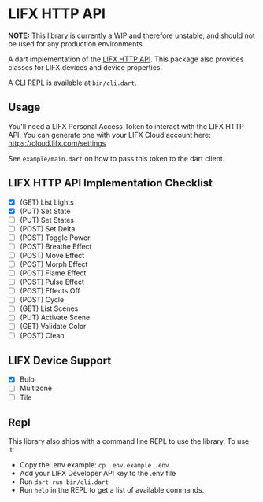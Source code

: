 # LIFX HTTP API

**NOTE:** This library is currently a WIP and therefore unstable, and should not be used for any production environments.

A dart implementation of the [LIFX HTTP
API](https://api.developer.lifx.com/docs/introduction). This package also
provides classes for LIFX devices and device properties.

A CLI REPL is available at `bin/cli.dart`.

## Usage

You'll need a LIFX Personal Access Token to interact with the LIFX HTTP API. 
You can generate one with your LIFX Cloud account here: https://cloud.lifx.com/settings

See `example/main.dart` on how to pass this token to the dart client.


## LIFX HTTP API Implementation Checklist

- [x] (GET) List Lights
- [x] (PUT) Set State
- [ ] (PUT) Set States
- [ ] (POST) Set Delta
- [ ] (POST) Toggle Power
- [ ] (POST) Breathe Effect
- [ ] (POST) Move Effect
- [ ] (POST) Morph Effect
- [ ] (POST) Flame Effect
- [ ] (POST) Pulse Effect
- [ ] (POST) Effects Off
- [ ] (POST) Cycle
- [ ] (GET) List Scenes
- [ ] (PUT) Activate Scene
- [ ] (GET) Validate Color
- [ ] (POST) Clean

## LIFX Device Support

- [x] Bulb
- [ ] Multizone
- [ ] Tile

## Repl

This library also ships with a command line REPL to use the library. To use it:

- Copy the .env example: `cp .env.example .env`
- Add your LIFX Developer API key to the .env file
- Run `dart run bin/cli.dart`
- Run `help` in the REPL to get a list of available commands.

